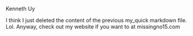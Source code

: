 Kenneth Uy

I think I just deleted the content of the previous my_quick markdown file. Lol. Anyway, check out my website if you want to at missingno15.com
